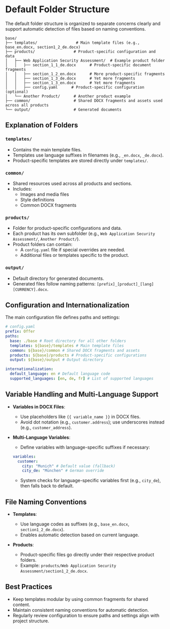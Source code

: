 # Default Folder Structure

The default folder structure is organized to separate concerns clearly and support automatic detection of files based on naming conventions.

```text
base/
├── templates/                 # Main template files (e.g., base_en.docx, section1_2_de.docx)
├── products/                 # Product-specific configuration and data
│   ├── Web Application Security Assessment/  # Example product folder
│   │   ├── section_1_1_de.docx      # Product-specific document fragments
│   │   ├── section_1_2_en.docx      # More product-specific fragments
│   │   ├── section_1_3_de.docx      # Yet more fragments
│   │   ├── section_1_3_en.docx      # Yet more fragments
│   │   ├── config.yaml      # Product-specific configuration (optional)
│   └── Another Product/      # Another product example
├── common/                   # Shared DOCX fragments and assets used across all products
└── output/                   # Generated documents
```

## Explanation of Folders

### `templates/`

- Contains the main template files.
- Templates use language suffixes in filenames (e.g., `_en.docx`, `_de.docx`).
- Product-specific templates are stored directly under `templates/`.

### `common/`

- Shared resources used across all products and sections.
- Includes:
  - Images and media files
  - Style definitions
  - Common DOCX fragments

### `products/`

- Folder for product-specific configurations and data.
- Each product has its own subfolder (e.g., `Web Application Security Assessment/`, `Another Product/`).
- Product folders can contain:
  - A `config.yaml` file if special overrides are needed.
  - Additional files or templates specific to the product.

### `output/`

- Default directory for generated documents.
- Generated files follow naming patterns: `[prefix]_[product]_[lang][CURRENCY].docx`.

## Configuration and Internationalization

The main configuration file defines paths and settings:

```yaml
# config.yaml
prefix: Offer
paths:
  base: ./base # Root directory for all other folders
  templates: ${base}/templates # Main template files
  common: ${base}/common # Shared DOCX fragments and assets
  products: ${base}/products # Product-specific configurations
  output: ${base}/output # Output directory

internationalization:
  default_language: en # Default language code
  supported_languages: [en, de, fr] # List of supported languages
```

## Variable Handling and Multi-Language Support

- **Variables in DOCX Files**:

  - Use placeholders like `{{ variable_name }}` in DOCX files.
  - Avoid dot notation (e.g., `customer.address`); use underscores instead (e.g., `customer_address`).

- **Multi-Language Variables**:
  - Define variables with language-specific suffixes if necessary:
  ```yaml
  variables:
    customer:
      city: "Munich" # Default value (fallback)
      city_de: "München" # German override
  ```
  - System checks for language-specific variables first (e.g., `city_de`), then falls back to default.

## File Naming Conventions

- **Templates**:

  - Use language codes as suffixes (e.g., `base_en.docx`, `section1_2_de.docx`).
  - Enables automatic detection based on current language.

- **Products**:
  - Product-specific files go directly under their respective product folders.
  - Example: `products/Web Application Security Assessment/section1_2_de.docx`.

## Best Practices

- Keep templates modular by using common fragments for shared content.
- Maintain consistent naming conventions for automatic detection.
- Regularly review configuration to ensure paths and settings align with project structure.
